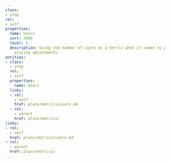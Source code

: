 ```yaml
---
class:
- stop
rel:
- self
properties:
  name: Users
  sort: 3898
  level: 2
  description: Using the number of users as a metric when it comes to planning, and
    pricing adjustments.
entities:
- class:
  - stop
  rel:
  - self
  properties:
    name: Users
  links:
  - rel:
    - self
    href: plans/metrics/users.md
  - rel:
    - parent
    href: plans/metrics/
links:
- rel:
  - self
  href: plans/metrics/users.md
- rel:
  - parent
  href: plans/metrics/
...
```

